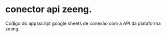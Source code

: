 # conector api zeeng.

Código do appsscript google sheets de conexão com a API da plataforma zeeng.

